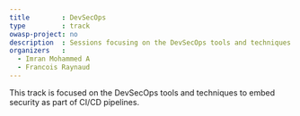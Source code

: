 ```yaml
---
title        : DevSecOps 
type         : track
owasp-project: no 
description  : Sessions focusing on the DevSecOps tools and techniques to embed security as part of CI/CD pipelines
organizers   : 
  - Imran Mohammed A
  - Francois Raynaud
---
```


This track is focused on the DevSecOps tools and techniques to embed security as part of CI/CD pipelines. 
